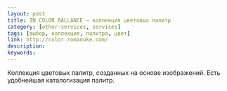 ```yaml
---
layout: post
title: IN COLOR BALLANCE — коллекция цветовых палитр
category: [other-services, services]
tags: [выбор, коллекция, палитра, цвет]
link: http://color.romanuke.com/
description:
keywords:
---
```


<p>Коллекция цветовых палитр, созданных на основе изображений. Есть удобнейшая каталогизация палитр.</p>
